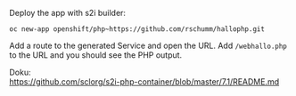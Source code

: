 Deploy the app with s2i builder: 

    oc new-app openshift/php~https://github.com/rschumm/hallophp.git

Add a route to the generated Service and open the URL. Add `/webhallo.php` to the URL and you should see the PHP output.  


Doku:   
https://github.com/sclorg/s2i-php-container/blob/master/7.1/README.md





